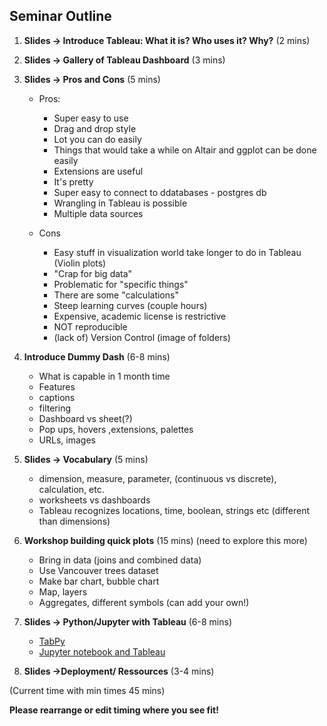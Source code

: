 ## Seminar Outline

1. **Slides -> Introduce Tableau: What it is? Who uses it? Why?** (2 mins)
1. **Slides -> Gallery of Tableau Dashboard** (3 mins) 
1. **Slides -> Pros and Cons** (5 mins) 
    - Pros: 
        - Super easy to use
      - Drag and drop style
      - Lot you can do easily
      - Things that would take a while on Altair and ggplot can be done easily
      - Extensions are useful
      - It's pretty
      - Super easy to connect to ddatabases - postgres db
      - Wrangling in Tableau is possible
      - Multiple data sources
        
    - Cons
        - Easy stuff in visualization world take longer to do in Tableau (Violin plots)
      - "Crap for big data"
      - Problematic for "specific things"
      - There are some "calculations"
      - Steep learning curves (couple hours)
      - Expensive, academic license is restrictive
      - NOT reproducible
      - (lack of) Version Control (image of folders) 

1. **Introduce Dummy Dash** (6-8 mins) 
    - What is capable in 1 month time 
    - Features 
    - captions 
    - filtering
    - Dashboard vs sheet(?) 
    - Pop ups, hovers ,extensions, palettes
    - URLs, images 

1. **Slides -> Vocabulary** (5 mins) 
    - dimension, measure, parameter, (continuous vs discrete),  calculation, etc.
    - worksheets vs dashboards
    - Tableau recognizes locations, time, boolean, strings etc (different than dimensions)

1. **Workshop building quick plots** (15 mins)
    (need to explore this more) 
    - Bring in data (joins and combined data) 
    - Use Vancouver trees dataset 
    - Make bar chart, bubble chart 
    - Map, layers 
    - Aggregates, different symbols (can add your own!) 

1. **Slides -> Python/Jupyter with Tableau** (6-8 mins)
    - [TabPy](https://www.tableau.com/about/blog/2016/11/leverage-power-python-tableau-tabpy-62077)
    - [Jupyter notebook and Tableau](https://www.tableau.com/about/blog/2017/1/building-advanced-analytics-applications-tabpy-64916)


1. **Slides ->Deployment/ Ressources** (3-4 mins) 

(Current time with min times 45 mins) 

**Please rearrange or edit timing where you see fit!**
 








